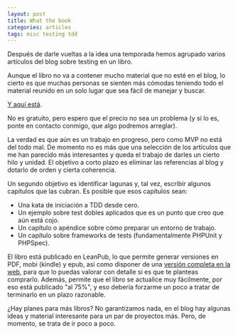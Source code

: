 ```yaml
---
layout: post
title: What the book
categories: articles
tags: misc testing tdd
---
```


Después de darle vueltas a la idea una temporada hemos agrupado varios artículos del blog sobre testing en un libro.

Aunque el libro no va a contener mucho material que no esté en el blog, lo cierto es que muchas personas se sienten más cómodas teniendo todo el material reunido en un solo lugar que sea fácil de manejar y buscar.

[Y aquí está](https://leanpub.com/testingytddparaphp).

No es gratuito, pero espero que el precio no sea un problema (y si lo es, ponte en contacto conmigo, que algo podremos arreglar).
  
La verdad es que aún es un trabajo en progreso, pero como MVP no está del todo mal. De momento no es más que una selección de los artículos que me han parecido más interesantes y queda el trabajo de darles un cierto hilo y unidad. El objetivo a corto plazo es eliminar las referencias al blog y dotarlo de orden y cierta coherencia.

Un segundo objetivo es identificar lagunas y, tal vez, escribir algunos capítulos que las cubran. Es posible que esos capítulos sean:

* Una kata de iniciación a TDD desde cero.
* Un ejemplo sobre test dobles aplicados que es un punto que creo que aún está cojo.
* Un capítulo o apéndice sobre cómo preparar un entorno de trabajo.
* Un capítulo sobre frameworks de tests (fundamentalmente PHPUnit y PHPSpec).

El libro está publicado en LeanPub, lo que permite generar versiones en PDF, mobi (kindle) y epub, así como disponer de una [versión completa en la web](https://leanpub.com/testingytddparaphp), para que lo puedas valorar con detalle si es que te planteas comprarlo. Además, permite que el libro se actualice muy fácilmente, por eso está publicado "al 75%", y eso debería forzarme un poco a tratar de terminarlo en un plazo razonable.

¿Hay planes para más libros? No garantizamos nada, en el blog hay algunas ideas y material interesante para un par de proyectos más. Pero, de momento, se trata de ir poco a poco. 
